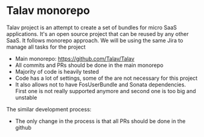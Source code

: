 # Talav monorepo

Talav project is an attempt to create a set of bundles for micro SaaS applications.
It's an open source project that can be reused by any other SaaS.
It follows monorepo approach. We will be using the same Jira to manage all tasks for the project

 - Main monorepo: https://github.com/Talav/Talav
 - All commits and PRs should be done in the main monorepo
 - Majority of code is heavily tested
 - Code has a lot of settings, some of the are not necessary for this project
 - It also allows not to have FosUserBundle and Sonata dependencies. First one is not really supported anymore and second one is too big and unstable
 
The similar development process:
 
 - The only change in the process is that all PRs should be done in the github   